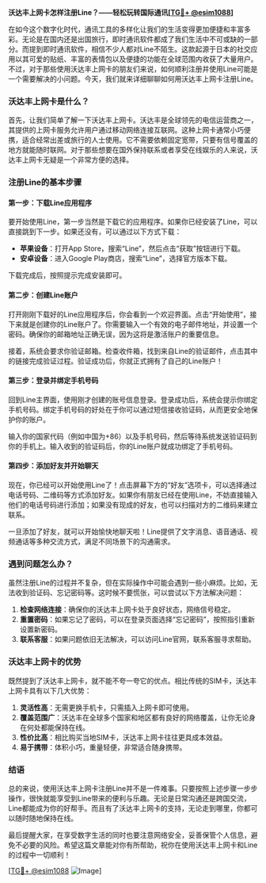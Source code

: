**沃达丰上网卡怎样注册Line？——轻松玩转国际通讯[[TG💪+ @esim1088](https://t.me/s/esim1088)]**

在如今这个数字化时代，通讯工具的多样化让我们的生活变得更加便捷和丰富多彩。无论是在国内还是出国旅行，即时通讯软件都成了我们生活中不可或缺的一部分。而提到即时通讯软件，相信不少人都对Line不陌生。这款起源于日本的社交应用以其可爱的贴纸、丰富的表情包以及便捷的功能在全球范围内收获了大量用户。不过，对于那些使用沃达丰上网卡的朋友们来说，如何顺利注册并使用Line可能是一个需要解决的小问题。今天，我们就来详细聊聊如何用沃达丰上网卡注册Line。

### 沃达丰上网卡是什么？

首先，让我们简单了解一下沃达丰上网卡。沃达丰是全球领先的电信运营商之一，其提供的上网卡服务允许用户通过移动网络连接互联网。这种上网卡通常小巧便携，适合经常出差或旅行的人士使用。它不需要依赖固定宽带，只要有信号覆盖的地方就能随时联网。对于那些想要在国外保持联系或者享受在线娱乐的人来说，沃达丰上网卡无疑是一个非常方便的选择。

### 注册Line的基本步骤

#### 第一步：下载Line应用程序

要开始使用Line，第一步当然是下载它的应用程序。如果你已经安装了Line，可以直接跳到下一步。如果还没有，可以通过以下方式下载：

- **苹果设备**：打开App Store，搜索“Line”，然后点击“获取”按钮进行下载。
- **安卓设备**：进入Google Play商店，搜索“Line”，选择官方版本下载。

下载完成后，按照提示完成安装即可。

#### 第二步：创建Line账户

打开刚刚下载好的Line应用程序后，你会看到一个欢迎界面。点击“开始使用”，接下来就是创建你的Line账户了。你需要输入一个有效的电子邮件地址，并设置一个密码。确保你的邮箱地址正确无误，因为这将是激活账户的重要信息。

接着，系统会要求你验证邮箱。检查收件箱，找到来自Line的验证邮件，点击其中的链接完成验证过程。验证成功后，你就正式拥有了自己的Line账户！

#### 第三步：登录并绑定手机号码

回到Line主界面，使用刚才创建的账号信息登录。登录成功后，系统会提示你绑定手机号码。绑定手机号码的好处在于你可以通过短信接收验证码，从而更安全地保护你的账户。

输入你的国家代码（例如中国为+86）以及手机号码，然后等待系统发送验证码到你的手机上。输入收到的验证码后，你的Line账户就成功绑定了手机号码。

#### 第四步：添加好友并开始聊天

现在，你已经可以开始使用Line了！点击屏幕下方的“好友”选项卡，可以选择通过电话号码、二维码等方式添加好友。如果你有朋友已经在使用Line，不妨直接输入他们的电话号码进行添加；如果没有现成的好友，也可以扫描对方的二维码来建立联系。

一旦添加了好友，就可以开始愉快地聊天啦！Line提供了文字消息、语音通话、视频通话等多种交流方式，满足不同场景下的沟通需求。

### 遇到问题怎么办？

虽然注册Line的过程并不复杂，但在实际操作中可能会遇到一些小麻烦。比如，无法收到验证码、忘记密码等。这时候不要慌张，可以尝试以下方法解决问题：

1. **检查网络连接**：确保你的沃达丰上网卡处于良好状态，网络信号稳定。
2. **重置密码**：如果忘记了密码，可以在登录页面选择“忘记密码”，按照指引重新设置新密码。
3. **联系客服**：如果问题依旧无法解决，可以访问Line官网，联系客服寻求帮助。

### 沃达丰上网卡的优势

既然提到了沃达丰上网卡，就不能不夸一夸它的优点。相比传统的SIM卡，沃达丰上网卡具有以下几大优势：

1. **灵活性高**：无需更换手机卡，只需插入上网卡即可使用。
2. **覆盖范围广**：沃达丰在全球多个国家和地区都有良好的网络覆盖，让你无论身在何处都能保持在线。
3. **性价比高**：相比购买当地SIM卡，沃达丰上网卡往往更具成本效益。
4. **易于携带**：体积小巧，重量轻便，非常适合随身携带。

### 结语

总的来说，使用沃达丰上网卡注册Line并不是一件难事。只要按照上述步骤一步步操作，很快就能享受到Line带来的便利与乐趣。无论是日常沟通还是跨国交流，Line都能成为你的好帮手。而且有了沃达丰上网卡的支持，无论走到哪里，你都可以随时随地保持在线。

最后提醒大家，在享受数字生活的同时也要注意网络安全，妥善保管个人信息，避免不必要的风险。希望这篇文章能对你有所帮助，祝你在使用沃达丰上网卡和Line的过程中一切顺利！

[[TG💪+ @esim1088](https://t.me/s/esim1088) ![Image](https://i.postimg.cc/4NQfJmqS/Snipaste-2025-05-13-00-14-12.png)]